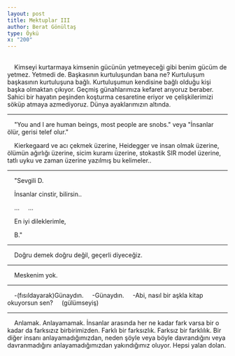 ```yaml
---
layout: post
title: Mektuplar III
author: Berat Gönültaş
type: Öykü
x: "200"
---
```

<br/>
&nbsp;&nbsp;&nbsp;&nbsp;Kimseyi kurtarmaya kimsenin gücünün yetmeyeceği gibi benim gücüm de yetmez. Yetmedi de. Başkasının kurtuluşundan bana ne? Kurtuluşum başkasının kurtuluşuna bağlı. Kurtuluşumun kendisine bağlı olduğu kişi başka olmaktan çıkıyor. Geçmiş günahlarımıza kefaret arıyoruz beraber. Sahici bir hayatın peşinden koşturma cesaretine eriyor ve çelişkilerimizi söküp atmaya azmediyoruz. Dünya ayaklarımızın altında. 

---

&nbsp;&nbsp;&nbsp;&nbsp;"You and I are human beings, most people are snobs." veya "İnsanlar ölür, gerisi telef olur."

&nbsp;&nbsp;&nbsp;&nbsp;Kierkegaard ve acı çekmek üzerine, Heidegger ve insan olmak üzerine, ölümün ağırlığı üzerine, sicim kuramı üzerine, stokastik SIR model üzerine, tatlı uyku ve zaman üzerine yazılmış bu kelimeler.. 

---

&nbsp;&nbsp;&nbsp;&nbsp;"Sevgili D.

&nbsp;&nbsp;&nbsp;&nbsp;İnsanlar cinstir, bilirsin..

&nbsp;&nbsp;&nbsp;&nbsp;...
&nbsp;&nbsp;&nbsp;&nbsp;...

&nbsp;&nbsp;&nbsp;&nbsp;En iyi dileklerimle,

&nbsp;&nbsp;&nbsp;&nbsp;B."

---

&nbsp;&nbsp;&nbsp;&nbsp;Doğru demek doğru değil, geçerli diyeceğiz.

---

&nbsp;&nbsp;&nbsp;&nbsp;Meskenim yok.

---

&nbsp;&nbsp;&nbsp;&nbsp;-(fısıldayarak)Günaydın.
&nbsp;&nbsp;&nbsp;&nbsp;-Günaydın.
&nbsp;&nbsp;&nbsp;&nbsp;-Abi, nasıl bir aşkla kitap okuyorsun sen?
&nbsp;&nbsp;&nbsp;&nbsp;(gülümseyiş)

---

&nbsp;&nbsp;&nbsp;&nbsp;Anlamak. Anlayamamak. İnsanlar arasında her ne kadar fark varsa bir o kadar da farksızız birbirimizden. Farklı bir farksızlık. Farksız bir farklılık. Bir diğer insanı anlayamadığımızdan, neden şöyle veya böyle davrandığını veya davranmadığını anlayamadığımızdan yakındığımız oluyor. Hepsi yalan dolan.
